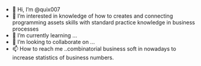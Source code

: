 - 👋 Hi, I’m @quix007
- 👀 I’m interested in knowledge of how to creates and connecting programming assets skills with standard practice knowledge in business processes  
- 🌱 I’m currently learning ...
- 💞️ I’m looking to collaborate on ...
- 📫 How to reach me ..combinatorial business soft in nowadays to increase statistics of business numbers.

<!---
quix007/quix007 is a ✨ special ✨ repository because its `README.md` (this file) appears on your GitHub profile.
You can click the Preview link to take a look at your changes.
--->
